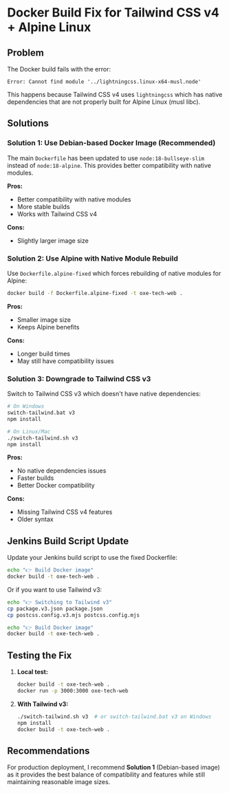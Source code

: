 # Docker Build Fix for Tailwind CSS v4 + Alpine Linux

## Problem

The Docker build fails with the error:

```
Error: Cannot find module '../lightningcss.linux-x64-musl.node'
```

This happens because Tailwind CSS v4 uses `lightningcss` which has native dependencies that are not properly built for Alpine Linux (musl libc).

## Solutions

### Solution 1: Use Debian-based Docker Image (Recommended)

The main `Dockerfile` has been updated to use `node:18-bullseye-slim` instead of `node:18-alpine`. This provides better compatibility with native modules.

**Pros:**

- Better compatibility with native modules
- More stable builds
- Works with Tailwind CSS v4

**Cons:**

- Slightly larger image size

### Solution 2: Use Alpine with Native Module Rebuild

Use `Dockerfile.alpine-fixed` which forces rebuilding of native modules for Alpine:

```bash
docker build -f Dockerfile.alpine-fixed -t oxe-tech-web .
```

**Pros:**

- Smaller image size
- Keeps Alpine benefits

**Cons:**

- Longer build times
- May still have compatibility issues

### Solution 3: Downgrade to Tailwind CSS v3

Switch to Tailwind CSS v3 which doesn't have native dependencies:

```bash
# On Windows
switch-tailwind.bat v3
npm install

# On Linux/Mac
./switch-tailwind.sh v3
npm install
```

**Pros:**

- No native dependencies issues
- Faster builds
- Better Docker compatibility

**Cons:**

- Missing Tailwind CSS v4 features
- Older syntax

## Jenkins Build Script Update

Update your Jenkins build script to use the fixed Dockerfile:

```bash
echo "👉 Build Docker image"
docker build -t oxe-tech-web .
```

Or if you want to use Tailwind v3:

```bash
echo "👉 Switching to Tailwind v3"
cp package.v3.json package.json
cp postcss.config.v3.mjs postcss.config.mjs

echo "👉 Build Docker image"
docker build -t oxe-tech-web .
```

## Testing the Fix

1. **Local test:**

   ```bash
   docker build -t oxe-tech-web .
   docker run -p 3000:3000 oxe-tech-web
   ```

2. **With Tailwind v3:**
   ```bash
   ./switch-tailwind.sh v3  # or switch-tailwind.bat v3 on Windows
   npm install
   docker build -t oxe-tech-web .
   ```

## Recommendations

For production deployment, I recommend **Solution 1** (Debian-based image) as it provides the best balance of compatibility and features while still maintaining reasonable image sizes.
